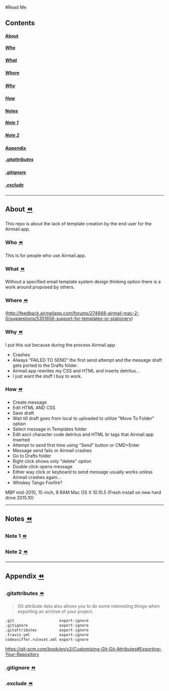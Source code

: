 #Read Me

## Contents
#### [About](#about-rewind)
##### [Who](#who-rewind)
##### [What](#what-rewind)
##### [Where](#where-rewind)
##### [Why](#why-rewind)
##### [How](#how-rewind)
#### [Notes](#notes-rewind)
##### [Note 1](#note-1-rewind)
##### [Note 2](#note-2-rewind)
#### [Appendix](#appendix-rewind)
##### [.gitattributes](#gitattributes-rewind)
##### [.gitignore](#gitignore-rewind)
##### [.exclude](#exclude-rewind)
________________________________________________________________________________
## About [:rewind:](#read-me)
This repo is about the lack of template creation by the end user for the Airmail.app.
### Who [:rewind:](#read-me)
This is for people who use Airmail.app.

### What [:rewind:](#read-me)
Without a specified email template system design thinking option there is a work around proposed by others.

### Where [:rewind:](#read-me)
(http://feedback.airmailapp.com/forums/274948-airmail-mac-2-0/suggestions/5351656-support-for-templates-or-stationery)

### Why [:rewind:](#read-me)
I put this out because during the process Airmail.app
* Crashes
* Always "FAILED TO SEND" the first send attempt and the message draft gets ported to the Drafts folder.
* Airmail.app rewrites my CSS and HTML and inserts detritus...
* I just want the stuff I buy to work.

### How [:rewind:](#read-me)
* Create message
* Edit HTML AND CSS
* Save draft
* Wait till draft goes from local to uploaded to utilize "Move To Folder" option
* Select message in Templates folder
* Edit ascii character code detritus and HTML br tags that Airmail.app inserted
* Attempt to send first time using "Send" button or CMD+Enter
* Message send fails or Airmail crashes
* Go to Drafts folder
* Right click shows only "delete" option
* Double click opens message
* Either way click or keyboard to send message usually works unless Airmail crashes again...
* Whiskey Tango Foxfire?

MBP mid-2010, 15-inch, 8 RAM
Mac OS X 10.10.5 (Fresh install on new hard drive 2015.10)
________________________________________________________________________________
## Notes [:rewind:](#read-me)

### Note 1 [:rewind:](#read-me)


### Note 2 [:rewind:](#read-me)

________________________________________________________________________________
## Appendix [:rewind:](#read-me)

### .gitattributes [:rewind:](#read-me)

> Git attribute data also allows you to do some interesting things when exporting an archive of your project.

```markdown
.git                    export-ignore
.gitignore              export-ignore
.gitattributes          export-ignore
.travis.yml             export-ignore
codesniffer.ruleset.xml export-ignore
```

https://git-scm.com/book/en/v2/Customizing-Git-Git-Attributes#Exporting-Your-Repository

### .gitignore [:rewind:](#read-me)


### .exclude [:rewind:](#read-me)
